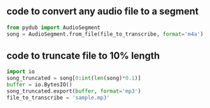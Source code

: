 
## code to convert any audio file to a segment

```python
from pydub import AudioSegment 
song = AudioSegment.from_file(file_to_transcribe, format='m4a')
```

## code to truncate file to 10% length

```python
import io
song_truncated = song[0:int(len(song)*0.1)]
buffer = io.BytesIO()
song_truncated.export(buffer, format='mp3')
file_to_transcribe = 'sample.mp3'
```

